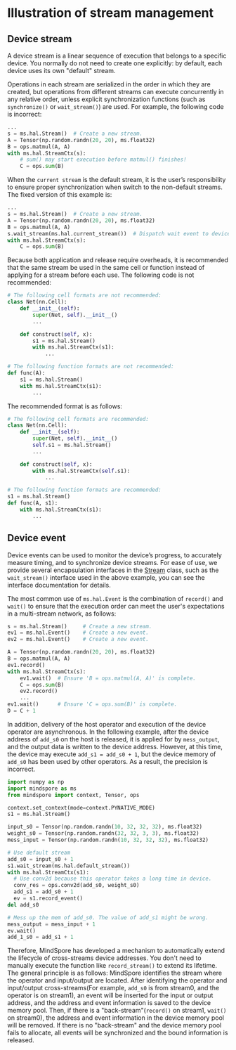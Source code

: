 # Illustration of stream management

## Device stream

A device stream is a linear sequence of execution that belongs to a specific device. You normally do not need to create one explicitly: by default, each device uses its own "default" stream.

Operations in each stream are serialized in the order in which they are created, but operations from different streams can execute concurrently in any relative order, unless explicit synchronization functions (such as `synchronize()` or `wait_stream()`) are used. For example, the following code is incorrect:

```python
...
s = ms.hal.Stream()  # Create a new stream.
A = Tensor(np.random.randn(20, 20), ms.float32)
B = ops.matmul(A, A)
with ms.hal.StreamCtx(s):
    # sum() may start execution before matmul() finishes!
    C = ops.sum(B)

```

When the `current stream` is the default stream, it is the user’s responsibility to ensure proper synchronization when switch to the non-default streams. The fixed version of this example is:

```python
...
s = ms.hal.Stream()  # Create a new stream.
A = Tensor(np.random.randn(20, 20), ms.float32)
B = ops.matmul(A, A)
s.wait_stream(ms.hal.current_stream())  # Dispatch wait event to device.
with ms.hal.StreamCtx(s):
    C = ops.sum(B)
```

Because both application and release require overheads, it is recommended that the same stream be used in the same cell or function instead of applying for a stream before each use. The following code is not recommended:

```python
# The following cell formats are not recommended:
class Net(nn.Cell):
    def __init__(self):
        super(Net, self).__init__()
        ...

    def construct(self, x):
        s1 = ms.hal.Stream()
        with ms.hal.StreamCtx(s1):
            ...

# The following function formats are not recommended:
def func(A):
    s1 = ms.hal.Stream()
    with ms.hal.StreamCtx(s1):
        ...
```

The recommended format is as follows:

```python
# The following cell formats are recommended:
class Net(nn.Cell):
    def __init__(self):
        super(Net, self).__init__()
        self.s1 = ms.hal.Stream()
        ...

    def construct(self, x):
        with ms.hal.StreamCtx(self.s1):
            ...

# The following function formats are recommended:
s1 = ms.hal.Stream()
def func(A, s1):
    with ms.hal.StreamCtx(s1):
        ...
```

## Device event

Device events can be used to monitor the device’s progress, to accurately measure timing, and to synchronize device streams. For ease of use, we provide several encapsulation interfaces in the [Stream](https://www.mindspore.cn/docs/en/r2.3/api_python/hal/mindspore.hal.Stream.html) class, such as the `wait_stream()` interface used in the above example, you can see the interface documentation for details.

The most common use of `ms.hal.Event` is the combination of `record()` and `wait()` to ensure that the execution order can meet the user's expectations in a multi-stream network, as follows:

```python
s = ms.hal.Stream()     # Create a new stream.
ev1 = ms.hal.Event()    # Create a new event.
ev2 = ms.hal.Event()    # Create a new event.

A = Tensor(np.random.randn(20, 20), ms.float32)
B = ops.matmul(A, A)
ev1.record()
with ms.hal.StreamCtx(s):
    ev1.wait()  # Ensure 'B = ops.matmul(A, A)' is complete.
    C = ops.sum(B)
    ev2.record()
    ...
ev1.wait()      # Ensure 'C = ops.sum(B)' is complete.
D = C + 1
```

In addition, delivery of the host operator and execution of the device operator are asynchronous. In the following example, after the device address of `add_s0` on the host is released, it is applied for by `mess_output`, and the output data is written to the device address. However, at this time, the device may execute `add_s1 = add_s0 + 1`, but the device memory of `add_s0` has been used by other operators. As a result, the precision is incorrect.

```python
import numpy as np
import mindspore as ms
from mindspore import context, Tensor, ops

context.set_context(mode=context.PYNATIVE_MODE)
s1 = ms.hal.Stream()

input_s0 = Tensor(np.random.randn(10, 32, 32, 32), ms.float32)
weight_s0 = Tensor(np.random.randn(32, 32, 3, 3), ms.float32)
mess_input = Tensor(np.random.randn(10, 32, 32, 32), ms.float32)

# Use default stream
add_s0 = input_s0 + 1
s1.wait_stream(ms.hal.default_stream())
with ms.hal.StreamCtx(s1):
  # Use conv2d because this operator takes a long time in device.
  conv_res = ops.conv2d(add_s0, weight_s0)
  add_s1 = add_s0 + 1
  ev = s1.record_event()
del add_s0

# Mess up the mem of add_s0. The value of add_s1 might be wrong.
mess_output = mess_input + 1
ev.wait()
add_1_s0 = add_s1 + 1
```

Therefore, MindSpore has developed a mechanism to automatically extend the lifecycle of cross-streams device addresses. You don't need to manually execute the function like `record_stream()` to extend its lifetime. The general principle is as follows: MindSpore identifies the stream where the operator and input/output are located. After identifying the operator and input/output cross-streams(For example, `add_s0` is from stream0, and the operator is on stream1), an event will be inserted for the input or output address, and the address and event information is saved to the device memory pool. Then, if there is a "back-stream"(`record()` on stream1, `wait()` on stream0), the address and event information in the device memory pool will be removed. If there is no "back-stream" and the device memory pool fails to allocate, all events will be synchronized and the bound information is released.
